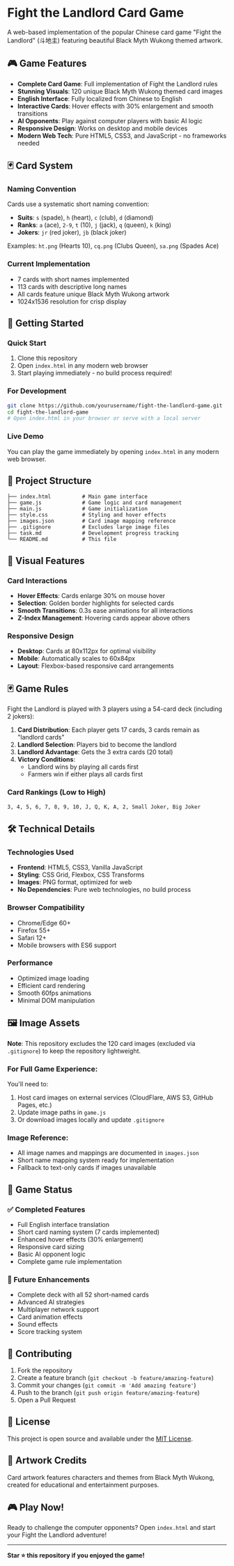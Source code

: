 # Fight the Landlord Card Game

A web-based implementation of the popular Chinese card game "Fight the Landlord" (斗地主) featuring beautiful Black Myth Wukong themed artwork.

## 🎮 Game Features

- **Complete Card Game**: Full implementation of Fight the Landlord rules
- **Stunning Visuals**: 120 unique Black Myth Wukong themed card images
- **English Interface**: Fully localized from Chinese to English
- **Interactive Cards**: Hover effects with 30% enlargement and smooth transitions
- **AI Opponents**: Play against computer players with basic AI logic
- **Responsive Design**: Works on desktop and mobile devices
- **Modern Web Tech**: Pure HTML5, CSS3, and JavaScript - no frameworks needed

## 🃏 Card System

### Naming Convention
Cards use a systematic short naming convention:
- **Suits**: `s` (spade), `h` (heart), `c` (club), `d` (diamond)  
- **Ranks**: `a` (ace), `2-9`, `t` (10), `j` (jack), `q` (queen), `k` (king)
- **Jokers**: `jr` (red joker), `jb` (black joker)

Examples: `ht.png` (Hearts 10), `cq.png` (Clubs Queen), `sa.png` (Spades Ace)

### Current Implementation
- 7 cards with short names implemented
- 113 cards with descriptive long names
- All cards feature unique Black Myth Wukong artwork
- 1024x1536 resolution for crisp display

## 🚀 Getting Started

### Quick Start
1. Clone this repository
2. Open `index.html` in any modern web browser
3. Start playing immediately - no build process required!

### For Development
```bash
git clone https://github.com/yourusername/fight-the-landlord-game.git
cd fight-the-landlord-game
# Open index.html in your browser or serve with a local server
```

### Live Demo
You can play the game immediately by opening `index.html` in any modern web browser.

## 📁 Project Structure

```
├── index.html          # Main game interface
├── game.js             # Game logic and card management
├── main.js             # Game initialization
├── style.css           # Styling and hover effects
├── images.json         # Card image mapping reference
├── .gitignore          # Excludes large image files
├── task.md             # Development progress tracking
└── README.md           # This file
```

## 🎨 Visual Features

### Card Interactions
- **Hover Effects**: Cards enlarge 30% on mouse hover
- **Selection**: Golden border highlights for selected cards
- **Smooth Transitions**: 0.3s ease animations for all interactions
- **Z-Index Management**: Hovering cards appear above others

### Responsive Design
- **Desktop**: Cards at 80x112px for optimal visibility
- **Mobile**: Automatically scales to 60x84px
- **Layout**: Flexbox-based responsive card arrangements

## 🃏 Game Rules

Fight the Landlord is played with 3 players using a 54-card deck (including 2 jokers):

1. **Card Distribution**: Each player gets 17 cards, 3 cards remain as "landlord cards"
2. **Landlord Selection**: Players bid to become the landlord
3. **Landlord Advantage**: Gets the 3 extra cards (20 total)
4. **Victory Conditions**: 
   - Landlord wins by playing all cards first
   - Farmers win if either plays all cards first

### Card Rankings (Low to High)
`3, 4, 5, 6, 7, 8, 9, 10, J, Q, K, A, 2, Small Joker, Big Joker`

## 🛠 Technical Details

### Technologies Used
- **Frontend**: HTML5, CSS3, Vanilla JavaScript
- **Styling**: CSS Grid, Flexbox, CSS Transforms
- **Images**: PNG format, optimized for web
- **No Dependencies**: Pure web technologies, no build process

### Browser Compatibility
- Chrome/Edge 60+
- Firefox 55+
- Safari 12+
- Mobile browsers with ES6 support

### Performance
- Optimized image loading
- Efficient card rendering
- Smooth 60fps animations
- Minimal DOM manipulation

## 🖼 Image Assets

**Note**: This repository excludes the 120 card images (excluded via `.gitignore`) to keep the repository lightweight. 

### For Full Game Experience:
You'll need to:
1. Host card images on external services (CloudFlare, AWS S3, GitHub Pages, etc.)
2. Update image paths in `game.js`
3. Or download images locally and update `.gitignore`

### Image Reference:
- All image names and mappings are documented in `images.json`
- Short name mapping system ready for implementation
- Fallback to text-only cards if images unavailable

## 🎯 Game Status

### ✅ Completed Features
- Full English interface translation
- Short card naming system (7 cards implemented)
- Enhanced hover effects (30% enlargement)
- Responsive card sizing
- Basic AI opponent logic
- Complete game rule implementation

### 🔄 Future Enhancements
- Complete deck with all 52 short-named cards
- Advanced AI strategies
- Multiplayer network support
- Card animation effects
- Sound effects
- Score tracking system

## 🤝 Contributing

1. Fork the repository
2. Create a feature branch (`git checkout -b feature/amazing-feature`)
3. Commit your changes (`git commit -m 'Add amazing feature'`)
4. Push to the branch (`git push origin feature/amazing-feature`)
5. Open a Pull Request

## 📝 License

This project is open source and available under the [MIT License](LICENSE).

## 🎨 Artwork Credits

Card artwork features characters and themes from Black Myth Wukong, created for educational and entertainment purposes.

## 🎮 Play Now!

Ready to challenge the computer opponents? Open `index.html` and start your Fight the Landlord adventure!

---

**Star ⭐ this repository if you enjoyed the game!** 